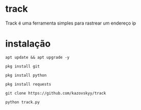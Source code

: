 # track
Track é uma ferramenta simples para rastrear um endereço ip
# instalação 
```
apt update && apt upgrade -y

pkg install git

pkg install python

pkg install requests

git clone https://github.com/kazovskyy/track

python track.py
```
